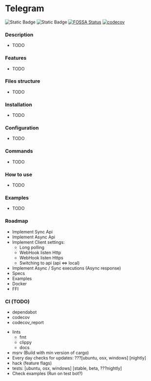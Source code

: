 # Telegram

![Static Badge](https://img.shields.io/badge/Project_Status-development-red)
![Static Badge](https://img.shields.io/badge/Telegram_Bot_API-7.0-green)
[![FOSSA Status](https://app.fossa.com/api/projects/git%2Bgithub.com%2Fkhusnetdinov%2Ftelegram.svg?type=shield)](https://app.fossa.com/projects/git%2Bgithub.com%2Fkhusnetdinov%2Ftelegram?ref=badge_shield)
[![codecov](https://codecov.io/gh/khusnetdinov/telegram/graph/badge.svg?token=HODA8WDALK)](https://codecov.io/gh/khusnetdinov/telegram)

[//]: # (![https://github.com/khusnetdinov/telegram/actions/codecob/badge.svg]&#40;https://github.com/khusnetdinov/telegram/actions/workflows/test.yml/badge.svg&#41;)
[//]: # (![https://github.com/khusnetdinov/telegram/actions/workflows/checks/badge.svg]&#40;https://github.com/khusnetdinov/telegram/actions/workflows/check.yml/badge.svg&#41;)
[//]: # (![https://github.com/khusnetdinov/telegram/actions/workflows/schedules/badge.svg]&#40;https://github.com/khusnetdinov/telegram/actions/workflows/scheduled.yml/badge.svg&#41;)

### Description

- TODO

### Features

- TODO

### Files structure

- TODO

### Installation

- TODO

### Configuration

- TODO

### Commands

- TODO

### How to use

- TODO

### Examples

- TODO

### Roadmap
- Implement Sync Api
- Implement Async Api
- Implement Client settings:
  - Long polling
  - WebHook listen Http
  - WebHook listen Https
  - Switching to api (api <=> local)
- Implement Async / Sync executions (Async response)
- Specs
- Examples
- Docker
- FFI

### CI (TODO)
  + dependabot
  + codecov
  + codecov_report
  - lints
    - fmt
    - clippy
    - docs
  - msrv (Build with min version of cargo)
  - Every day checks for updates:
      ???[ubuntu, osx, windows]
      [nightly]
  - hack (feature flags)
  - tests:
      [ubuntu, osx, windows]
      [stable, beta, ???nightly]
  - Check examples (Run on test bot?)
